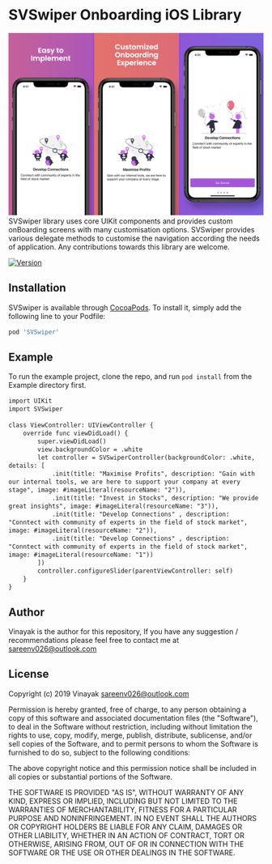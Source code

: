 # SVSwiper Onboarding iOS Library
<img src="./assets/poster.png">
SVSwiper library uses core UIKit components and provides custom onBoarding screens with many customisation options. SVSwiper provides various delegate methods to customise the navigation according the needs of application. Any contributions towards this library are welcome. 

[![Version](https://img.shields.io/cocoapods/v/SVSwiper.svg?style=flat)](https://cocoapods.org/pods/SVSwiper)


## Installation

SVSwiper is available through [CocoaPods](https://cocoapods.org). To install
it, simply add the following line to your Podfile:

```ruby
pod 'SVSwiper'
```


## Example

To run the example project, clone the repo, and run `pod install` from the Example directory first.

```
import UIKit
import SVSwiper

class ViewController: UIViewController {
    override func viewDidLoad() {
        super.viewDidLoad()
        view.backgroundColor = .white
        let controller = SVSwiperController(backgroundColor: .white, details: [
            .init(title: "Maximise Profits", description: "Gain with our internal tools, we are here to support your company at every stage", image: #imageLiteral(resourceName: "2")),
            .init(title: "Invest in Stocks", description: "We provide great insights", image: #imageLiteral(resourceName: "3")),
            .init(title: "Develop Connections" , description: "Conntect with community of experts in the field of stock market", image: #imageLiteral(resourceName: "2")),
            .init(title: "Develop Connections" , description: "Conntect with community of experts in the field of stock market", image: #imageLiteral(resourceName: "1"))
        ])
        controller.configureSlider(parentViewController: self)
    }
}

```

## Author
Vinayak is the author for this repository, If you have any suggestion / recommendations please feel free to contact me at sareenv026@outlook.com 

## License
Copyright (c) 2019 Vinayak <sareenv026@outlook.com>

Permission is hereby granted, free of charge, to any person obtaining a copy
of this software and associated documentation files (the "Software"), to deal
in the Software without restriction, including without limitation the rights
to use, copy, modify, merge, publish, distribute, sublicense, and/or sell
copies of the Software, and to permit persons to whom the Software is
furnished to do so, subject to the following conditions:

The above copyright notice and this permission notice shall be included in
all copies or substantial portions of the Software.

THE SOFTWARE IS PROVIDED "AS IS", WITHOUT WARRANTY OF ANY KIND, EXPRESS OR
IMPLIED, INCLUDING BUT NOT LIMITED TO THE WARRANTIES OF MERCHANTABILITY,
FITNESS FOR A PARTICULAR PURPOSE AND NONINFRINGEMENT. IN NO EVENT SHALL THE
AUTHORS OR COPYRIGHT HOLDERS BE LIABLE FOR ANY CLAIM, DAMAGES OR OTHER
LIABILITY, WHETHER IN AN ACTION OF CONTRACT, TORT OR OTHERWISE, ARISING FROM,
OUT OF OR IN CONNECTION WITH THE SOFTWARE OR THE USE OR OTHER DEALINGS IN
THE SOFTWARE.

